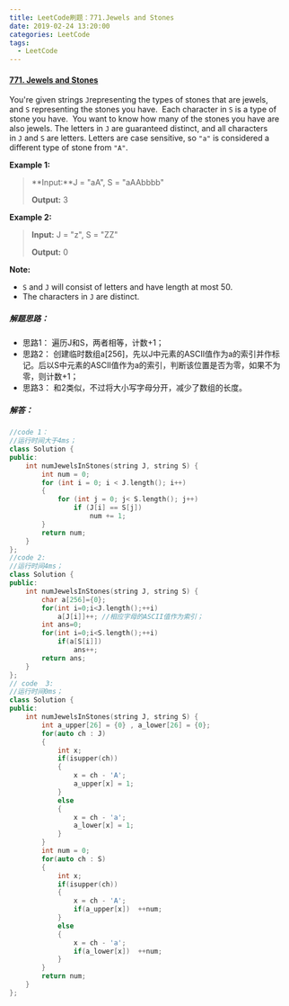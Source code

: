 ```yaml
---
title: LeetCode刷题：771.Jewels and Stones
date: 2019-02-24 13:20:00
categories: LeetCode
tags:
  - LeetCode
---
```

#### [771\. Jewels and Stones](https://leetcode-cn.com/problems/jewels-and-stones/)
You're given strings `J`representing the types of stones that are jewels, and `S` representing the stones you have.  Each character in `S` is a type of stone you have.  You want to know how many of the stones you have are also jewels.
The letters in `J` are guaranteed distinct, and all characters in `J` and `S` are letters. Letters are case sensitive, so `"a"` is considered a different type of stone from `"A"`.

**Example 1:**
>**Input:**J = "aA", S = "aAAbbbb"
>
>**Output:** 3

**Example 2:**
>**Input:** J = "z", S = "ZZ"
>
>**Output:** 0

**Note:**
*   `S` and `J` will consist of letters and have length at most 50.
*   The characters in `J` are distinct.

##### 解题思路：
+ 思路1： 遍历J和S，两者相等，计数+1；
+ 思路2： 创建临时数组a[256]，先以J中元素的ASCII值作为a的索引并作标记。后以S中元素的ASCII值作为a的索引，判断该位置是否为零，如果不为零，则计数+1；
+ 思路3： 和2类似，不过将大小写字母分开，减少了数组的长度。
##### 解答：
```cpp
//code 1：
//运行时间大于4ms；
class Solution {
public:
	int numJewelsInStones(string J, string S) {
		int num = 0;
		for (int i = 0; i < J.length(); i++)
		{
			for (int j = 0; j< S.length(); j++)
				if (J[i] == S[j])
					num += 1;
		}
		return num;
	}
};
//code 2:
//运行时间4ms；
class Solution {
public:
    int numJewelsInStones(string J, string S) {
        char a[256]={0}; 
        for(int i=0;i<J.length();++i)
            a[J[i]]++; //相应字母的ASCII值作为索引；
        int ans=0; 
        for(int i=0;i<S.length();++i)
            if(a[S[i]]) 
                ans++;
        return ans;     
    }
};
// code  3:
//运行时间0ms；
class Solution {
public:
    int numJewelsInStones(string J, string S) {
        int a_upper[26] = {0} , a_lower[26] = {0};      
        for(auto ch : J)
        {
            int x;            
            if(isupper(ch))
            {
                x = ch - 'A';
                a_upper[x] = 1;
            }
            else
            {
                x = ch - 'a';
                a_lower[x] = 1;
            }
        } 
        int num = 0;
        for(auto ch : S)
        {
            int x;
            if(isupper(ch))
            {
                x = ch - 'A';
                if(a_upper[x])  ++num;
            }
            else
            {
                x = ch - 'a';
                if(a_lower[x])  ++num;
            } 
        } 
        return num;
    }
};
```